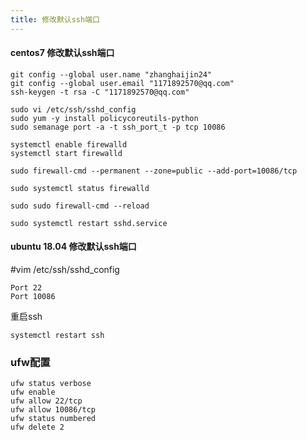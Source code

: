 ```yaml
---
title: 修改默认ssh端口
---
```

#### centos7 修改默认ssh端口

```
git config --global user.name "zhanghaijin24"
git config --global user.email "1171892570@qq.com"
ssh-keygen -t rsa -C "1171892570@qq.com"
```

```
sudo vi /etc/ssh/sshd_config
sudo yum -y install policycoreutils-python
sudo semanage port -a -t ssh_port_t -p tcp 10086

systemctl enable firewalld
systemctl start firewalld

sudo firewall-cmd --permanent --zone=public --add-port=10086/tcp

sudo systemctl status firewalld

sudo sudo firewall-cmd --reload

sudo systemctl restart sshd.service
```

#### ubuntu 18.04 修改默认ssh端口
#vim /etc/ssh/sshd_config
```
Port 22
Port 10086
```
重启ssh
```
systemctl restart ssh
```
### ufw配置
```
ufw status verbose
ufw enable
ufw allow 22/tcp
ufw allow 10086/tcp
ufw status numbered
ufw delete 2
```
